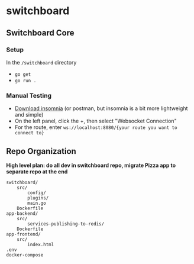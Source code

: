 # switchboard

## Switchboard Core
### Setup
In the `/switchboard` directory
- `go get`
- `go run .`

### Manual Testing
- [Download insomnia](https://insomnia.rest/download) (or postman, but insomnia is a bit more lightweight and simple)
- On the left panel, click the +, then select "Websocket Connection"
- For the route, enter `ws://localhost:8080/{your route you want to connect to}`

## Repo Organization

**High level plan: do all dev in switchboard repo, migrate Pizza app to separate repo at the end**
```
switchboard/
	src/
    	config/
        plugins/
        main.go
	Dockerfile
app-backend/
	src/
    	services-publishing-to-redis/
	Dockerfile
app-frontend/
	src/
    	index.html
.env
docker-compose
```
